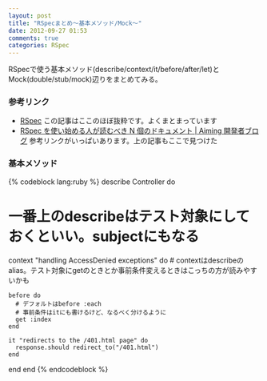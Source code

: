 ```yaml
---
layout: post
title: "RSpecまとめ～基本メソッド/Mock～"
date: 2012-09-27 01:53
comments: true
categories: RSpec
---
```

RSpecで使う基本メソッド(describe/context/it/before/after/let)とMock(double/stub/mock)辺りをまとめてみる。

### 参考リンク

* [RSpec](http://kerryb.github.com/iprug-rspec-presentation/)
この記事はここのほぼ抜粋です。よくまとまっています
* [RSpec を使い始める人が読むべき N 個のドキュメント | Aiming 開発者ブログ](http://developer.aiming-inc.com/rails/rspec-references/)
参考リンクがいっぱいあります。上の記事もここで見つけた

### 基本メソッド

{% codeblock lang:ruby %}
describe Controller do
  # 一番上のdescribeはテスト対象にしておくといい。subjectにもなる

  context "handling AccessDenied exceptions" do
    # contextはdescribeのalias。テスト対象にgetのときとか事前条件変えるときはこっちの方が読みやすいかも

    before do
      # デフォルトはbefore :each
      # 事前条件はitにも書けるけど、なるべく分けるように
      get :index
    end

    it "redirects to the /401.html page" do
      response.should redirect_to("/401.html")
    end


  end
end
{% endcodeblock %}


